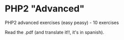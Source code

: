 # PHP2 "Advanced"
PHP2 advanced exercises (easy peasy) - 10 exercises

Read the .pdf (and translate it!!, it's in spanish).

